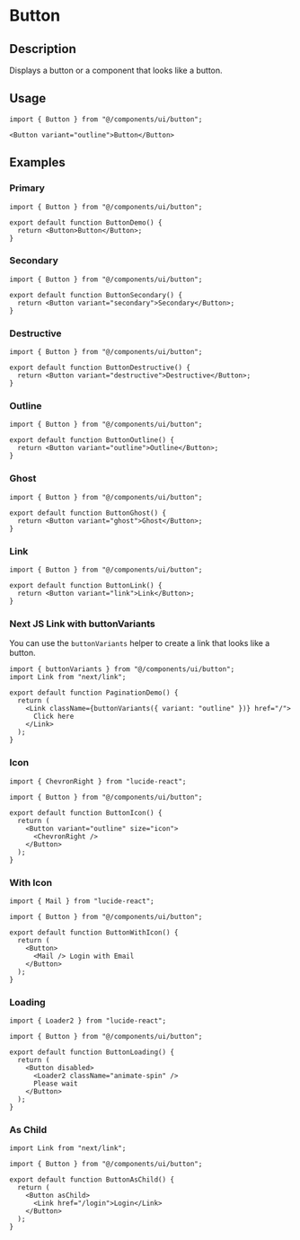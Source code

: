 # Button

## Description

Displays a button or a component that looks like a button.

## Usage

```tsx
import { Button } from "@/components/ui/button";
```

```tsx
<Button variant="outline">Button</Button>
```

## Examples

### Primary

```tsx
import { Button } from "@/components/ui/button";

export default function ButtonDemo() {
  return <Button>Button</Button>;
}
```

### Secondary

```tsx
import { Button } from "@/components/ui/button";

export default function ButtonSecondary() {
  return <Button variant="secondary">Secondary</Button>;
}
```

### Destructive

```tsx
import { Button } from "@/components/ui/button";

export default function ButtonDestructive() {
  return <Button variant="destructive">Destructive</Button>;
}
```

### Outline

```tsx
import { Button } from "@/components/ui/button";

export default function ButtonOutline() {
  return <Button variant="outline">Outline</Button>;
}
```

### Ghost

```tsx
import { Button } from "@/components/ui/button";

export default function ButtonGhost() {
  return <Button variant="ghost">Ghost</Button>;
}
```

### Link

```tsx
import { Button } from "@/components/ui/button";

export default function ButtonLink() {
  return <Button variant="link">Link</Button>;
}
```

### Next JS Link with buttonVariants

You can use the `buttonVariants` helper to create a link that looks like a button.

```tsx
import { buttonVariants } from "@/components/ui/button";
import Link from "next/link";

export default function PaginationDemo() {
  return (
    <Link className={buttonVariants({ variant: "outline" })} href="/">
      Click here
    </Link>
  );
}
```

### Icon

```tsx
import { ChevronRight } from "lucide-react";

import { Button } from "@/components/ui/button";

export default function ButtonIcon() {
  return (
    <Button variant="outline" size="icon">
      <ChevronRight />
    </Button>
  );
}
```

### With Icon

```tsx
import { Mail } from "lucide-react";

import { Button } from "@/components/ui/button";

export default function ButtonWithIcon() {
  return (
    <Button>
      <Mail /> Login with Email
    </Button>
  );
}
```

### Loading

```tsx
import { Loader2 } from "lucide-react";

import { Button } from "@/components/ui/button";

export default function ButtonLoading() {
  return (
    <Button disabled>
      <Loader2 className="animate-spin" />
      Please wait
    </Button>
  );
}
```

### As Child

```tsx
import Link from "next/link";

import { Button } from "@/components/ui/button";

export default function ButtonAsChild() {
  return (
    <Button asChild>
      <Link href="/login">Login</Link>
    </Button>
  );
}
```
